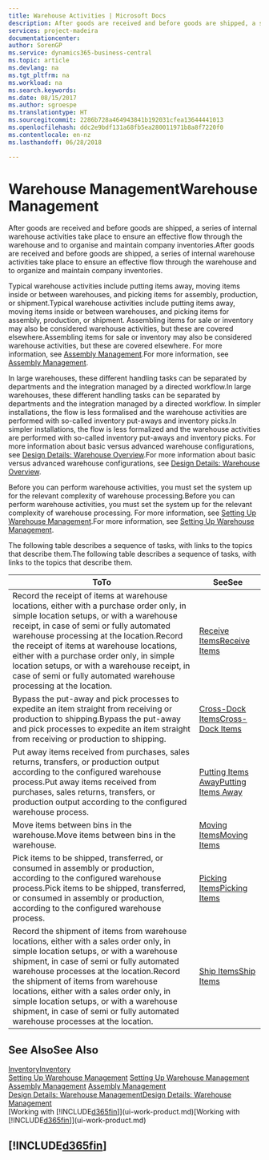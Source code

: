 ```yaml
---
title: Warehouse Activities | Microsoft Docs
description: After goods are received and before goods are shipped, a series of internal warehouse activities take place to ensure an effective flow through the warehouse and to organise and maintain company inventories.
services: project-madeira
documentationcenter: 
author: SorenGP
ms.service: dynamics365-business-central
ms.topic: article
ms.devlang: na
ms.tgt_pltfrm: na
ms.workload: na
ms.search.keywords: 
ms.date: 08/15/2017
ms.author: sgroespe
ms.translationtype: HT
ms.sourcegitcommit: 2286b728a464943841b192031cfea13644441013
ms.openlocfilehash: ddc2e9bdf131a68fb5ea280011971b8a8f7220f0
ms.contentlocale: en-nz
ms.lasthandoff: 06/28/2018

---
```

# <a name="warehouse-management"></a><span data-ttu-id="5924a-103">Warehouse Management</span><span class="sxs-lookup"><span data-stu-id="5924a-103">Warehouse Management</span></span>
<span data-ttu-id="5924a-104">After goods are received and before goods are shipped, a series of internal warehouse activities take place to ensure an effective flow through the warehouse and to organise and maintain company inventories.</span><span class="sxs-lookup"><span data-stu-id="5924a-104">After goods are received and before goods are shipped, a series of internal warehouse activities take place to ensure an effective flow through the warehouse and to organize and maintain company inventories.</span></span>

<span data-ttu-id="5924a-105">Typical warehouse activities include putting items away, moving items inside or between warehouses, and picking items for assembly, production, or shipment.</span><span class="sxs-lookup"><span data-stu-id="5924a-105">Typical warehouse activities include putting items away, moving items inside or between warehouses, and picking items for assembly, production, or shipment.</span></span> <span data-ttu-id="5924a-106">Assembling items for sale or inventory may also be considered warehouse activities, but these are covered elsewhere.</span><span class="sxs-lookup"><span data-stu-id="5924a-106">Assembling items for sale or inventory may also be considered warehouse activities, but these are covered elsewhere.</span></span> <span data-ttu-id="5924a-107">For more information, see [Assembly Management](assembly-assemble-items.md).</span><span class="sxs-lookup"><span data-stu-id="5924a-107">For more information, see [Assembly Management](assembly-assemble-items.md).</span></span>  

<span data-ttu-id="5924a-108">In large warehouses, these different handling tasks can be separated by departments and the integration managed by a directed workflow.</span><span class="sxs-lookup"><span data-stu-id="5924a-108">In large warehouses, these different handling tasks can be separated by departments and the integration managed by a directed workflow.</span></span> <span data-ttu-id="5924a-109">In simpler installations, the flow is less formalised and the warehouse activities are performed with so-called inventory put-aways and inventory picks.</span><span class="sxs-lookup"><span data-stu-id="5924a-109">In simpler installations, the flow is less formalized and the warehouse activities are performed with so-called inventory put-aways and inventory picks.</span></span> <span data-ttu-id="5924a-110">For more information about basic versus advanced warehouse configurations, see [Design Details: Warehouse Overview](design-details-warehouse-overview.md).</span><span class="sxs-lookup"><span data-stu-id="5924a-110">For more information about basic versus advanced warehouse configurations, see [Design Details: Warehouse Overview](design-details-warehouse-overview.md).</span></span>

<span data-ttu-id="5924a-111">Before you can perform warehouse activities, you must set the system up for the relevant complexity of warehouse processing.</span><span class="sxs-lookup"><span data-stu-id="5924a-111">Before you can perform warehouse activities, you must set the system up for the relevant complexity of warehouse processing.</span></span> <span data-ttu-id="5924a-112">For more information, see [Setting Up Warehouse Management](warehouse-setup-warehouse.md).</span><span class="sxs-lookup"><span data-stu-id="5924a-112">For more information, see [Setting Up Warehouse Management](warehouse-setup-warehouse.md).</span></span>

 <span data-ttu-id="5924a-113">The following table describes a sequence of tasks, with links to the topics that describe them.</span><span class="sxs-lookup"><span data-stu-id="5924a-113">The following table describes a sequence of tasks, with links to the topics that describe them.</span></span>   

|<span data-ttu-id="5924a-114">**To**</span><span class="sxs-lookup"><span data-stu-id="5924a-114">**To**</span></span>|<span data-ttu-id="5924a-115">**See**</span><span class="sxs-lookup"><span data-stu-id="5924a-115">**See**</span></span>|  
|------------|-------------|  
|<span data-ttu-id="5924a-116">Record the receipt of items at warehouse locations, either with a purchase order only, in simple location setups, or with a warehouse receipt, in case of semi or fully automated warehouse processing at the location.</span><span class="sxs-lookup"><span data-stu-id="5924a-116">Record the receipt of items at warehouse locations, either with a purchase order only, in simple location setups, or with a warehouse receipt, in case of semi or fully automated warehouse processing at the location.</span></span>|[<span data-ttu-id="5924a-117">Receive Items</span><span class="sxs-lookup"><span data-stu-id="5924a-117">Receive Items</span></span>](warehouse-how-receive-items.md)|
|<span data-ttu-id="5924a-118">Bypass the put-away and pick processes to expedite an item straight from receiving or production to shipping.</span><span class="sxs-lookup"><span data-stu-id="5924a-118">Bypass the put-away and pick processes to expedite an item straight from receiving or production to shipping.</span></span>|[<span data-ttu-id="5924a-119">Cross-Dock Items</span><span class="sxs-lookup"><span data-stu-id="5924a-119">Cross-Dock Items</span></span>](warehouse-how-to-cross-dock-items.md)|    
|<span data-ttu-id="5924a-120">Put away items received from purchases, sales returns, transfers, or production output according to the configured warehouse process.</span><span class="sxs-lookup"><span data-stu-id="5924a-120">Put away items received from purchases, sales returns, transfers, or production output according to the configured warehouse process.</span></span>|[<span data-ttu-id="5924a-121">Putting Items Away</span><span class="sxs-lookup"><span data-stu-id="5924a-121">Putting Items Away</span></span>](warehouse-put-away-items.md)|
|<span data-ttu-id="5924a-122">Move items between bins in the warehouse.</span><span class="sxs-lookup"><span data-stu-id="5924a-122">Move items between bins in the warehouse.</span></span>|[<span data-ttu-id="5924a-123">Moving Items</span><span class="sxs-lookup"><span data-stu-id="5924a-123">Moving Items</span></span>](warehouse-move-items.md)|
|<span data-ttu-id="5924a-124">Pick items to be shipped, transferred, or consumed in assembly or production, according to the configured warehouse process.</span><span class="sxs-lookup"><span data-stu-id="5924a-124">Pick items to be shipped, transferred, or consumed in assembly or production, according to the configured warehouse process.</span></span>|[<span data-ttu-id="5924a-125">Picking Items</span><span class="sxs-lookup"><span data-stu-id="5924a-125">Picking Items</span></span>](warehouse-pick-items.md)|
|<span data-ttu-id="5924a-126">Record the shipment of items from warehouse locations, either with a sales order only, in simple location setups, or with a warehouse shipment, in case of semi or fully automated warehouse processes at the location.</span><span class="sxs-lookup"><span data-stu-id="5924a-126">Record the shipment of items from warehouse locations, either with a sales order only, in simple location setups, or with a warehouse shipment, in case of semi or fully automated warehouse processes at the location.</span></span>|[<span data-ttu-id="5924a-127">Ship Items</span><span class="sxs-lookup"><span data-stu-id="5924a-127">Ship Items</span></span>](warehouse-how-ship-items.md)|  

## <a name="see-also"></a><span data-ttu-id="5924a-128">See Also</span><span class="sxs-lookup"><span data-stu-id="5924a-128">See Also</span></span>  
[<span data-ttu-id="5924a-129">Inventory</span><span class="sxs-lookup"><span data-stu-id="5924a-129">Inventory</span></span>](inventory-manage-inventory.md)  
<span data-ttu-id="5924a-130">[Setting Up Warehouse Management](warehouse-setup-warehouse.md)   </span><span class="sxs-lookup"><span data-stu-id="5924a-130">[Setting Up Warehouse Management](warehouse-setup-warehouse.md)   </span></span>  
<span data-ttu-id="5924a-131">[Assembly Management](assembly-assemble-items.md)  </span><span class="sxs-lookup"><span data-stu-id="5924a-131">[Assembly Management](assembly-assemble-items.md)  </span></span>  
[<span data-ttu-id="5924a-132">Design Details: Warehouse Management</span><span class="sxs-lookup"><span data-stu-id="5924a-132">Design Details: Warehouse Management</span></span>](design-details-warehouse-management.md)  
<span data-ttu-id="5924a-133">[Working with [!INCLUDE[d365fin](includes/d365fin_md.md)]](ui-work-product.md)</span><span class="sxs-lookup"><span data-stu-id="5924a-133">[Working with [!INCLUDE[d365fin](includes/d365fin_md.md)]](ui-work-product.md)</span></span>  

## [!INCLUDE[d365fin](includes/free_trial_md.md)]  
 

